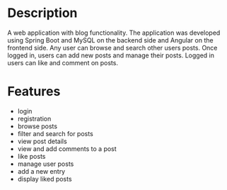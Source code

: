 # Description
A web application with blog functionality. The application was developed using Spring Boot and MySQL on the backend side and Angular on the frontend side. Any user can browse and search other users posts. Once logged in, users can add new posts and manage their posts. Logged in users can like and comment on posts.

# Features
- login
- registration
- browse posts
- filter and search for posts
- view post details
- view and add comments to a post
- like posts
- manage user posts
- add a new entry
- display liked posts
